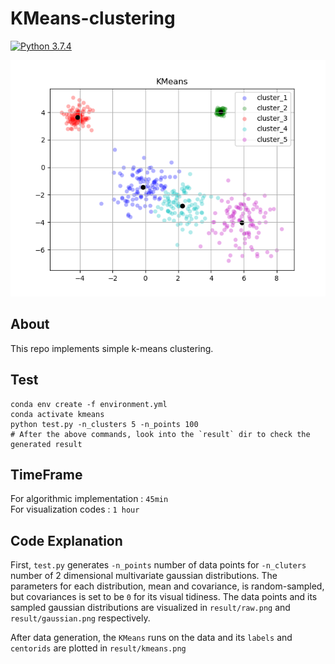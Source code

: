 # KMeans-clustering 
[![Python 3.7.4](https://img.shields.io/badge/python-3.7.4-blue.svg)](https://www.python.org/downloads/release/python-374/)

![png](result/kmeans.png)

## About
This repo implements simple k-means clustering.

## Test
    conda env create -f environment.yml
    conda activate kmeans
    python test.py -n_clusters 5 -n_points 100 
    # After the above commands, look into the `result` dir to check the generated result

## TimeFrame 
For algorithmic implementation : `45min`    
For visualization codes : `1 hour`

## Code Explanation 
First, `test.py` generates `-n_points` number of data points for `-n_cluters` number of 2 dimensional multivariate gaussian distributions.
The parameters for each distribution, mean and covariance, is random-sampled, but covariances is set to be `0` for its visual tidiness. 
The data points and its sampled gaussian distributions are visualized in `result/raw.png` and `result/gaussian.png` respectively.

After data generation, the `KMeans` runs on the data and its `labels` and `centorids` are plotted in `result/kmeans.png`

